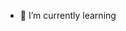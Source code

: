 
- 🌱 I’m currently learning


<!---
Polo94000/Polo94000 is a ✨ special ✨ repository because its `README.md` (this file) appears on your GitHub profile.
You can click the Preview link to take a look at your changes.
--->
